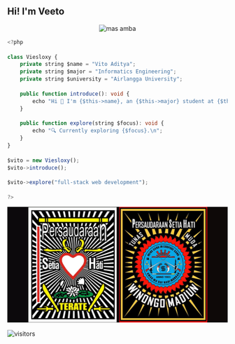 ## Hi! I'm Veeto

<div align="center">
    <img src="https://raw.githubusercontent.com/viesloxy/viesloxy/main/dreamybull-ambatukam.gif" alt="mas amba" width="700" />
</div>

```typescript
<?php

class Viesloxy {
    private string $name = "Vito Aditya";
    private string $major = "Informatics Engineering";
    private string $university = "Airlangga University";

    public function introduce(): void {
        echo "Hi 👋 I'm {$this->name}, an {$this->major} student at {$this->university} who loves exploring technology and design to create meaningful digital experiences.\n";
    }

    public function explore(string $focus): void {
        echo "🔍 Currently exploring {$focus}.\n";
    }
}

$vito = new Viesloxy();
$vito->introduce();

$vito->explore("full-stack web development");

?>

```

<div align="center">
    <img src="https://raw.githubusercontent.com/viesloxy/viesloxy/main/1000025947-438270271.webp" alt="logo" width="700" />
</div>

![visitors](https://visitor-badge.laobi.icu/badge?page_id=viesloxy)
